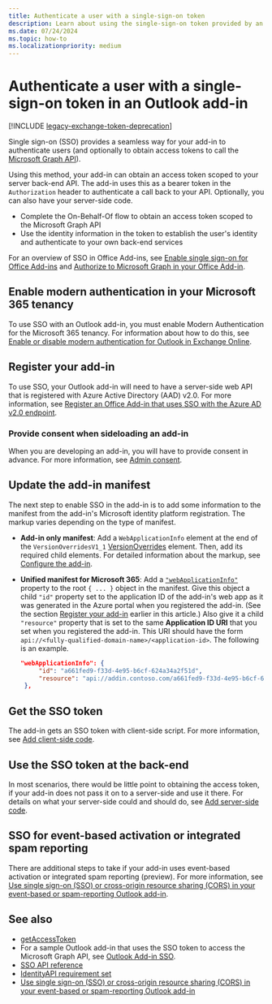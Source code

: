 ```yaml
---
title: Authenticate a user with a single-sign-on token
description: Learn about using the single-sign-on token provided by an Outlook add-in to implement SSO with your service.
ms.date: 07/24/2024
ms.topic: how-to
ms.localizationpriority: medium
---
```


# Authenticate a user with a single-sign-on token in an Outlook add-in
[!INCLUDE [legacy-exchange-token-deprecation](../includes/legacy-exchange-token-deprecation.md)]

Single sign-on (SSO) provides a seamless way for your add-in to authenticate users (and optionally to obtain access tokens to call the [Microsoft Graph API](/graph/overview)).

Using this method, your add-in can obtain an access token scoped to your server back-end API. The add-in uses this as a bearer token in the `Authorization` header to authenticate a call back to your API. Optionally, you can also have your server-side code.

- Complete the On-Behalf-Of flow to obtain an access token scoped to the Microsoft Graph API
- Use the identity information in the token to establish the user's identity and authenticate to your own back-end services

For an overview of SSO in Office Add-ins, see [Enable single sign-on for Office Add-ins](../develop/sso-in-office-add-ins.md) and [Authorize to Microsoft Graph in your Office Add-in](../develop/authorize-to-microsoft-graph.md).

## Enable modern authentication in your Microsoft 365 tenancy

To use SSO with an Outlook add-in, you must enable Modern Authentication for the Microsoft 365 tenancy. For information about how to do this, see [Enable or disable modern authentication for Outlook in Exchange Online](/exchange/clients-and-mobile-in-exchange-online/enable-or-disable-modern-authentication-in-exchange-online).

## Register your add-in

To use SSO, your Outlook add-in will need to have a server-side web API that is registered with Azure Active Directory (AAD) v2.0. For more information, see [Register an Office Add-in that uses SSO with the Azure AD v2.0 endpoint](../develop/register-sso-add-in-aad-v2.md).

### Provide consent when sideloading an add-in

When you are developing an add-in, you will have to provide consent in advance. For more information, see [Admin consent](/entra/identity-platform/quickstart-configure-app-access-web-apis#more-on-api-permissions-and-admin-consent).

## Update the add-in manifest

The next step to enable SSO in the add-in is to add some information to the manifest from the add-in's Microsoft identity platform registration. The markup varies depending on the type of manifest.

- **Add-in only manifest**: Add a `WebApplicationInfo` element at the end of the `VersionOverridesV1_1` [VersionOverrides](/javascript/api/manifest/versionoverrides) element. Then, add its required child elements. For detailed information about the markup, see [Configure the add-in](../develop/sso-in-office-add-ins.md#configure-the-add-in).
- **Unified manifest for Microsoft 365**: Add a [`"webApplicationInfo"`](/microsoft-365/extensibility/schema/root?view=m365-app-prev&tabs=syntax#webApplicationInfo-property) property to the root `{ ... }` object in the manifest. Give this object a child `"id"` property set to the application ID of the add-in's web app as it was generated in the Azure portal when you registered the add-in. (See the section [Register your add-in](#register-your-add-in) earlier in this article.) Also give it a child `"resource"` property that is set to the same **Application ID URI** that you set when you registered the add-in. This URI should have the form `api://<fully-qualified-domain-name>/<application-id>`. The following is an example.

   ```json
   "webApplicationInfo": {
        "id": "a661fed9-f33d-4e95-b6cf-624a34a2f51d",
        "resource": "api://addin.contoso.com/a661fed9-f33d-4e95-b6cf-624a34a2f51d"
    },
   ```

## Get the SSO token

The add-in gets an SSO token with client-side script. For more information, see [Add client-side code](../develop/sso-in-office-add-ins.md#add-client-side-code).

## Use the SSO token at the back-end

In most scenarios, there would be little point to obtaining the access token, if your add-in does not pass it on to a server-side and use it there. For details on what your server-side could and should do, see [Add server-side code](../develop/sso-in-office-add-ins.md#pass-the-access-token-to-server-side-code).

## SSO for event-based activation or integrated spam reporting

There are additional steps to take if your add-in uses event-based activation or integrated spam reporting (preview). For more information, see [Use single sign-on (SSO) or cross-origin resource sharing (CORS) in your event-based or spam-reporting Outlook add-in](use-sso-in-event-based-activation.md).

## See also

- [getAccessToken](/javascript/api/office-runtime/officeruntime.auth#office-runtime-officeruntime-auth-getaccesstoken-member(1))
- For a sample Outlook add-in that uses the SSO token to access the Microsoft Graph API, see [Outlook Add-in SSO](https://github.com/OfficeDev/Office-Add-in-samples/tree/main/Samples/auth/Outlook-Add-in-SSO).
- [SSO API reference](/javascript/api/office/office.auth#office-office-auth-getaccesstoken-member(1))
- [IdentityAPI requirement set](/javascript/api/requirement-sets/common/identity-api-requirement-sets)
- [Use single sign-on (SSO) or cross-origin resource sharing (CORS) in your event-based or spam-reporting Outlook add-in](use-sso-in-event-based-activation.md)
